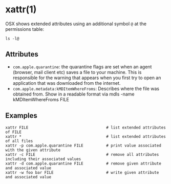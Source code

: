 # xattr(1)

OSX shows extended attributes using an additional symbol `@` at the permissions table:

    ls -l@

## Attributes

* `com.apple.quarantine`: the quarantine flags are set when an agent (browser, mail client etc) saves a file to your machine. This is responsible for the warning that appears when you first try to open an application that was downloaded from the internet.
* `com.apple.metadata:kMDItemWhereFroms`: Describes where the file was obtained from. Show in a readable format via mdls -name kMDItemWhereFroms FILE

## Examples

    xattr FILE                                  # list extended attributes of FILE
    xattr *                                     # list extended attributes of all files
    xattr -p com.apple.quarantine FILE          # print value associated with the given attribute
    xattr -c FILE                               # remove all attributes including their associated values
    xattr -d com.apple.quarantine FILE          # remove given attribute and associated value
    xattr -w foo bar FILE                       # write given attribute and associated value
